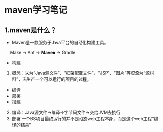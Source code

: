 # maven学习笔记
## 1.maven是什么？
+ Maven是一款服务于Java平台的自动化构建工具。

&emsp; Make -> Ant -> **Maven** -> Gradle

+ 构建
1. 概念：以为“Java源文件”、“框架配置文件”，“JSP”、“图片”等资源为“源材料”，去生产一个可以运行的项目的过程。
  * 编译
  * 部署
  * 搭建
 2. 编译：Java源文件->编译->字节码文件->交给JVM去执行
 3. 部署 一个BS项目最终运行的并不是动态web工程本身，而是这个web工程“编译的结果”



